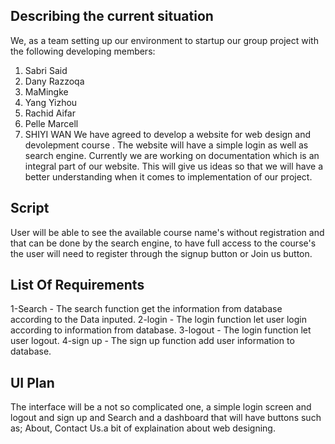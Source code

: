 ## Describing the current situation

We, as a team setting up our environment to startup our group project with the following developing members:

1. Sabri Said
2. Dany Razzoqa
3. MaMingke
4. Yang Yizhou
5. Rachid Aifar
6. Pelle Marcell
7. SHIYI WAN
We have agreed to develop a website for web design and devolepment course . The website will have a simple login as well as search engine. Currently we are working on documentation which is an integral part of our website. This will give us ideas so that we will have a better understanding when it comes to implementation of our project.

## Script

User will be able to see the available course name's without registration and that can be done by the search engine, to have full access to the course's the user will need to register through the signup button or Join us button.

## List Of Requirements

 1-Search - The search function get the information from database according to the Data inputed.
 2-login - The login function let user login according to information from database.
 3-logout - The login function let user logout.
 4-sign up - The sign up function add user information to database.

## UI Plan

The interface will be a not so complicated one, a simple login screen and logout and sign up and Search and a dashboard that will have buttons such as; About, Contact Us.a bit of explaination about web designing.